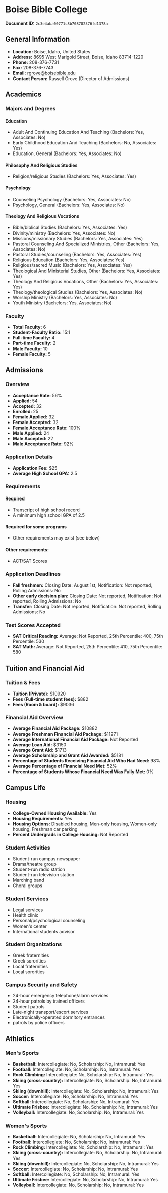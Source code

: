 # Boise Bible College

**Document ID:** `2c3e4aba00771c8b708782376fd1378a`

## General Information

- **Location:** Boise, Idaho, United States
- **Address:** 8695 West Marigold Street, Boise, Idaho 83714-1220
- **Phone:** 208-376-7731
- **Fax:** 208-376-7743
- **Email:** rgrove@boisebible.edu
- **Contact Person:** Russell Grove (Director of Admissions)

## Academics

### Majors and Degrees

#### Education

- Adult And Continuing Education And Teaching (Bachelors: Yes, Associates: No)
- Early Childhood Education And Teaching (Bachelors: No, Associates: Yes)
- Education, General (Bachelors: Yes, Associates: No)

#### Philosophy And Religious Studies

- Religion/religious Studies (Bachelors: Yes, Associates: Yes)

#### Psychology

- Counseling Psychology (Bachelors: Yes, Associates: No)
- Psychology, General (Bachelors: Yes, Associates: No)

#### Theology And Religious Vocations

- Bible/biblical Studies (Bachelors: Yes, Associates: Yes)
- Divinity/ministry (Bachelors: Yes, Associates: No)
- Missions/missionary Studies (Bachelors: Yes, Associates: Yes)
- Pastoral Counseling And Specialized Ministries, Other (Bachelors: Yes, Associates: No)
- Pastoral Studies/counseling (Bachelors: Yes, Associates: Yes)
- Religious Education (Bachelors: Yes, Associates: Yes)
- Religious/sacred Music (Bachelors: Yes, Associates: Yes)
- Theological And Ministerial Studies, Other (Bachelors: Yes, Associates: Yes)
- Theology And Religious Vocations, Other (Bachelors: Yes, Associates: Yes)
- Theology/theological Studies (Bachelors: Yes, Associates: No)
- Worship Ministry (Bachelors: Yes, Associates: No)
- Youth Ministry (Bachelors: Yes, Associates: No)

### Faculty

- **Total Faculty:** 6
- **Student-Faculty Ratio:** 15:1
- **Full-time Faculty:** 4
- **Part-time Faculty:** 2
- **Male Faculty:** 10
- **Female Faculty:** 5

## Admissions

### Overview

- **Acceptance Rate:** 56%
- **Applied:** 54
- **Accepted:** 32
- **Enrolled:** 25
- **Female Applied:** 32
- **Female Accepted:** 32
- **Female Acceptance Rate:** 100%
- **Male Applied:** 24
- **Male Accepted:** 22
- **Male Acceptance Rate:** 92%

### Application Details

- **Application Fee:** $25
- **Average High School GPA:** 2.5

### Requirements

#### Required

- Transcript of high school record
- A minimum high school GPA of 2.5

#### Required for some programs

- Other requirements may exist (see below)

#### Other requirements:

- ACT/SAT Scores

### Application Deadlines

- **Fall freshmen:** Closing Date: August 1st, Notification: Not reported, Rolling Admissions: No
- **Other early decision plan:** Closing Date: Not reported, Notification: Not reported, Rolling Admissions: No
- **Transfer:** Closing Date: Not reported, Notification: Not reported, Rolling Admissions: No

### Test Scores Accepted

- **SAT Critical Reading:** Average: Not Reported, 25th Percentile: 400, 75th Percentile: 530
- **SAT Math:** Average: Not Reported, 25th Percentile: 410, 75th Percentile: 580

## Tuition and Financial Aid

### Tuition & Fees

- **Tuition (Private):** $10920
- **Fees (Full-time student fees):** $882
- **Fees (Room & board):** $9036

### Financial Aid Overview

- **Average Financial Aid Package:** $10882
- **Average Freshman Financial Aid Package:** $11271
- **Average International Financial Aid Package:** Not Reported
- **Average Loan Aid:** $3150
- **Average Grant Aid:** $1713
- **Average Scholarship and Grant Aid Awarded:** $5181
- **Percentage of Students Receiving Financial Aid Who Had Need:** 98%
- **Average Percentage of Financial Need Met:** 52%
- **Percentage of Students Whose Financial Need Was Fully Met:** 0%

## Campus Life

### Housing

- **College-Owned Housing Available:** Yes
- **Housing Requirements:** Yes
- **Housing Options:** Disabled housing, Men-only housing, Women-only housing, Freshman car parking
- **Percent Undergrads in College Housing:** Not Reported

### Student Activities

- Student-run campus newspaper
- Drama/theatre group
- Student-run radio station
- Student-run television station
- Marching band
- Choral groups

### Student Services

- Legal services
- Health clinic
- Personal/psychological counseling
- Women's center
- International students advisor

### Student Organizations

- Greek fraternities
- Greek sororities
- Local fraternities
- Local sororities

### Campus Security and Safety

- 24-hour emergency telephone/alarm services
- 24-hour patrols by trained officers
- Student patrols
- Late-night transport/escort services
- Electronically-operated dormitory entrances
- patrols by police officers

## Athletics

### Men's Sports

- **Basketball:** Intercollegiate: No, Scholarship: No, Intramural: Yes
- **Football:** Intercollegiate: No, Scholarship: No, Intramural: Yes
- **Rock Climbing:** Intercollegiate: No, Scholarship: No, Intramural: Yes
- **Skiing (cross-country):** Intercollegiate: No, Scholarship: No, Intramural: Yes
- **Skiing (downhill):** Intercollegiate: No, Scholarship: No, Intramural: Yes
- **Soccer:** Intercollegiate: No, Scholarship: No, Intramural: Yes
- **Softball:** Intercollegiate: No, Scholarship: No, Intramural: Yes
- **Ultimate Frisbee:** Intercollegiate: No, Scholarship: No, Intramural: Yes
- **Volleyball:** Intercollegiate: No, Scholarship: No, Intramural: Yes

### Women's Sports

- **Basketball:** Intercollegiate: No, Scholarship: No, Intramural: Yes
- **Football:** Intercollegiate: No, Scholarship: No, Intramural: Yes
- **Rock Climbing:** Intercollegiate: No, Scholarship: No, Intramural: Yes
- **Skiing (cross-country):** Intercollegiate: No, Scholarship: No, Intramural: Yes
- **Skiing (downhill):** Intercollegiate: No, Scholarship: No, Intramural: Yes
- **Soccer:** Intercollegiate: No, Scholarship: No, Intramural: Yes
- **Softball:** Intercollegiate: No, Scholarship: No, Intramural: Yes
- **Ultimate Frisbee:** Intercollegiate: No, Scholarship: No, Intramural: Yes
- **Volleyball:** Intercollegiate: No, Scholarship: No, Intramural: Yes
